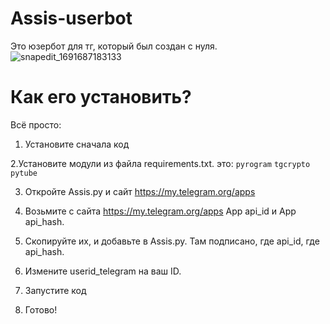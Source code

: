 # Assis-userbot
Это юзербот для тг, который был создан с нуля.
![snapedit_1691687183133](https://github.com/Blaing7542/Assis-userbot/assets/127663348/e4efea31-d07d-4d82-88c7-ba86fea5a36e)
# Как его установить?

Всё просто:
1. Установите сначала код

2.Установите модули из файла requirements.txt. это:
`pyrogram`
`tgcrypto`
`pytube`

3. Откройте Assis.py и сайт https://my.telegram.org/apps
  
4. Возьмите с сайта https://my.telegram.org/apps App api_id и App api_hash.
  
5. Скопируйте их, и добавьте в Assis.py. Там подписано, где api_id, где api_hash.

6. Измените userid_telegram на ваш ID.

7. Запустите код

8. Готово!
    
